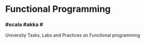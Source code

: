 # Functional Programming
<h3>#scala #akka #</h3>
University Tasks, Labs and Practices on Functional programming  
<br>

